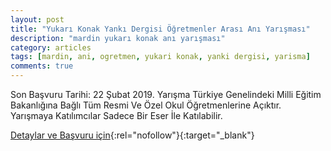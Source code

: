 ```yaml
---
layout: post
title: "Yukarı Konak Yankı Dergisi Öğretmenler Arası Anı Yarışması"
description: "mardin yukarı konak anı yarışması"
category: articles
tags: [mardin, ani, ogretmen, yukari konak, yanki dergisi, yarisma]
comments: true
---
```


Son Başvuru Tarihi: 22 Şubat 2019. 
Yarışma Türkiye Genelindeki Milli Eğitim Bakanlığına Bağlı Tüm Resmi Ve Özel Okul Öğretmenlerine Açıktır.
Yarışmaya Katılımcılar Sadece Bir Eser İle Katılabilir.

[Detaylar ve Başvuru için](https://www.guncel-egitim.org/yukari-konak-yanki-dergisi-ogretmenler-arasi-ani-yarismasi/?utm_source=edebiyatyarismalari.com&utm_medium=affiliate){:rel="nofollow"}{:target="_blank"}